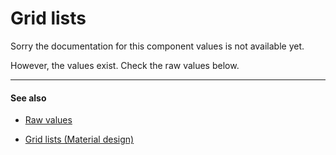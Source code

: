 # Grid lists

Sorry the documentation for this component values is not available yet.

However, the values exist. Check the raw values below.


---

#### See also

- [Raw values](https://github.com/AoDevBlue/MaterialValues/blob/master/material-values/src/main/res-component/values/grid_list.xml)

- [Grid lists (Material design)](https://material.google.com/components/grid-lists.html)

